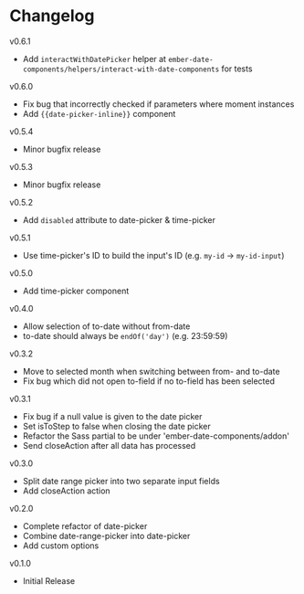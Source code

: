 # Changelog

v0.6.1

* Add `interactWithDatePicker` helper at `ember-date-components/helpers/interact-with-date-components` for tests

v0.6.0

* Fix bug that incorrectly checked if parameters where moment instances
* Add `{{date-picker-inline}}` component

v0.5.4

* Minor bugfix release

v0.5.3

* Minor bugfix release

v0.5.2

* Add `disabled` attribute to date-picker & time-picker

v0.5.1

* Use time-picker's ID to build the input's ID (e.g. `my-id` -> `my-id-input`)

v0.5.0

* Add time-picker component

v0.4.0

* Allow selection of to-date without from-date
* to-date should always be `endOf('day')` (e.g. 23:59:59)

v0.3.2

* Move to selected month when switching between from- and to-date
* Fix bug which did not open to-field if no to-field has been selected

v0.3.1

* Fix bug if a null value is given to the date picker
* Set isToStep to false when closing the date picker
* Refactor the Sass partial to be under 'ember-date-components/addon'
* Send closeAction after all data has processed

v0.3.0

* Split date range picker into two separate input fields
* Add closeAction action

v0.2.0

* Complete refactor of date-picker
* Combine date-range-picker into date-picker
* Add custom options

v0.1.0

* Initial Release
